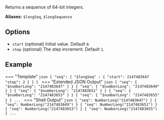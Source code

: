 Returns a sequence of 64-bit integers.

**Aliases:** `$longSeq`, `$longSequence`

## Options

- `start` (optional) Initial value. Default `0`.
- `step` (optional) The step increment. Default `1`.

## Example

=== "Template"
    ```json
    {
        "seq": {
            "$longSeq" : {
                "start": 2147483647
                "step": 2
            }
        }
    }
    ```
=== "Extended JSON Output"
    ```json
    { "seq": { "$numberLong": "2147483647" } }
    { "seq": { "$numberLong": "2147483649" } }
    { "seq": { "$numberLong": "2147483651" } }
    { "seq": { "$numberLong": "2147483653" } }
    { "seq": { "$numberLong": "2147483655" } }
    ...
    ```
=== "Shell Output"
    ```json
    { "seq": NumberLong("2147483647") }
    { "seq": NumberLong("2147483649") }
    { "seq": NumberLong("2147483651") }
    { "seq": NumberLong("2147483653") }
    { "seq": NumberLong("2147483655") }
    ...
    ```